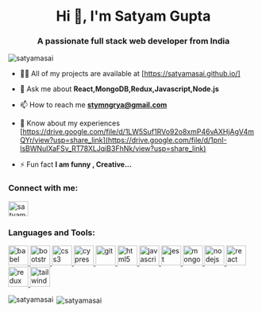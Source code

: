 <h1 align="center">Hi 👋, I'm Satyam Gupta</h1>
<h3 align="center">A passionate full stack web developer from India</h3>

<p align="left"> <img src="https://komarev.com/ghpvc/?username=satyamasai&label=Profile%20views&color=0e75b6&style=flat" alt="satyamasai" /> </p>

- 👨‍💻 All of my projects are available at [https://satyamasai.github.io/]

- 💬 Ask me about **React,MongoDB,Redux,Javascript,Node.js**

- 📫 How to reach me **stymngrya@gmail.com**

- 📄 Know about my experiences [https://drive.google.com/file/d/1LW5Suf1RVo92o8xmP46vAXHjAgV4mQYr/view?usp=share_link](https://drive.google.com/file/d/1pnI-lsBWNuIXaFSv_RT78XLJqiB3FhNk/view?usp=share_link)

- ⚡ Fun fact **I am funny , Creative...**

<h3 align="left">Connect with me:</h3>
<p align="left">
<a href="https://linkedin.com/in/satyamgupta1516" target="blank"><img align="center" src="https://cdn-icons-png.flaticon.com/512/174/174857.png" alt="satyamgupta1516" height="30" width="40" /></a>
</p>

<h3 align="left">Languages and Tools:</h3>
<p align="left"> <a href="https://babeljs.io/" target="_blank" rel="noreferrer"> <img src="https://www.vectorlogo.zone/logos/babeljs/babeljs-icon.svg" alt="babel" width="40" height="40"/> </a> <a href="https://getbootstrap.com" target="_blank" rel="noreferrer"> <img src="https://icons.getbootstrap.com/assets/img/icons-hero.png" alt="bootstrap" width="40" height="40"/> </a> <a href="https://www.w3schools.com/css/" target="_blank" rel="noreferrer"> <img src="https://encrypted-tbn0.gstatic.com/images?q=tbn:ANd9GcSxS2j2dpBqp-vFfDJgL1I1HgmWU_dGUw0MihxAqTQruw&s" alt="css3" width="40" height="40"/> </a> <a href="https://www.cypress.io" target="_blank" rel="noreferrer"> <img src="https://i0.wp.com/blog.knoldus.com/wp-content/uploads/2022/03/cypress.png?fit=364%2C364&ssl=1" alt="cypress" width="40" height="40"/> </a> <a href="https://git-scm.com/" target="_blank" rel="noreferrer"> <img src="https://www.vectorlogo.zone/logos/git-scm/git-scm-icon.svg" alt="git" width="40" height="40"/> </a> <a href="https://www.w3.org/html/" target="_blank" rel="noreferrer"> <img src="https://cdn.pixabay.com/photo/2017/08/05/11/16/logo-2582748_1280.png" alt="html5" width="40" height="40"/> </a> <a href="https://developer.mozilla.org/en-US/docs/Web/JavaScript" target="_blank" rel="noreferrer"> <img src="https://www.computerhope.com/jargon/j/javascript.png" alt="javascript" width="40" height="40"/> </a> <a href="https://jestjs.io" target="_blank" rel="noreferrer"> <img src="https://www.vectorlogo.zone/logos/jestjsio/jestjsio-icon.svg" alt="jest" width="40" height="40"/> </a> <a href="https://www.mongodb.com/" target="_blank" rel="noreferrer"> <img src="https://play-lh.googleusercontent.com/IzEj9Owgf7-Y6HcSkdbUFbgUXuHcdjzA2PHE1D2ylCHNaxG7t0hGxB3ck_K2QJC9tQ=w600-h300-pc0xffffff-pd" alt="mongodb" width="40" height="40"/> </a> <a href="https://nodejs.org" target="_blank" rel="noreferrer"> <img src="https://upload.wikimedia.org/wikipedia/commons/thumb/d/d9/Node.js_logo.svg/1200px-Node.js_logo.svg.png" alt="nodejs" width="40" height="40"/> </a> <a href="https://reactjs.org/" target="_blank" rel="noreferrer"> <img src="https://upload.wikimedia.org/wikipedia/commons/thumb/a/a7/React-icon.svg/1200px-React-icon.svg.png" alt="react" width="40" height="40"/> </a> <a href="https://redux.js.org" target="_blank" rel="noreferrer"> <img src="https://redux.js.org/img/redux-logo-landscape.png" alt="redux" width="40" height="40"/> </a> <a href="https://tailwindcss.com/" target="_blank" rel="noreferrer"> <img src="https://www.vectorlogo.zone/logos/tailwindcss/tailwindcss-icon.svg" alt="tailwind" width="40" height="40"/> </a> </p>

<p><img align="left" src="https://github-readme-stats.vercel.app/api/top-langs?username=satyamasai&show_icons=true&locale=en&layout=compact" alt="satyamasai" /></p>

<p>&nbsp;<img align="center" src="https://github-readme-stats.vercel.app/api?username=satyamasai&show_icons=true&locale=en" alt="satyamasai" /></p>
